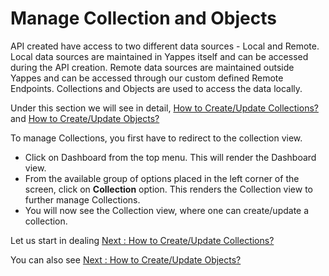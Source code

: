 Manage Collection and Objects
=============================

API created have access to two different data sources - Local and
Remote. Local data sources are maintained in Yappes itself and can be
accessed during the API creation. Remote data sources are maintained
outside Yappes and can be accessed through our custom defined Remote
Endpoints. Collections and Objects are used to access the data locally.

Under this section we will see in detail, [How to Create/Update
Collections?](create_update_delete_collection) and [How to Create/Update
Objects?](create_update_delete_object)

To manage Collections, you first have to redirect to the collection
view.

-   Click on Dashboard from the top menu. This will render the Dashboard
    view.
-   From the available group of options placed in the left corner of the
    screen, click on **Collection** option. This renders the Collection
    view to further manage Collections.
-   You will now see the Collection view, where one can create/update a
    collection.

Let us start in dealing 
[Next : How to Create/Update Collections?](create_update_delete_collection.md)

You can also see
[Next : How to Create/Update Objects?](create_update_delete_object.md)

